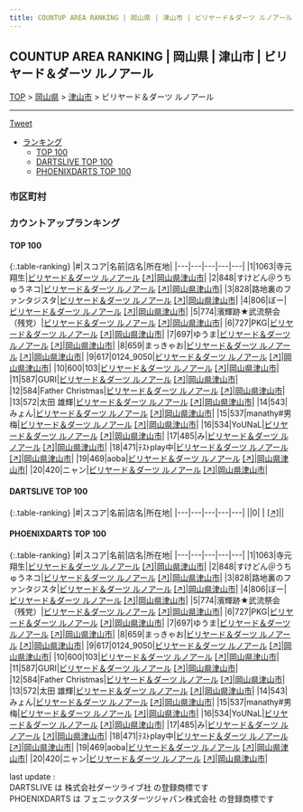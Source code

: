 ```yaml
---
title: COUNTUP AREA RANKING | 岡山県 | 津山市 | ビリヤード＆ダーツ ルノアール
---
```

## COUNTUP AREA RANKING | 岡山県 | 津山市 | ビリヤード＆ダーツ ルノアール

[TOP](/darts/rank/) > [岡山県](/darts/rank/岡山県/) > [津山市](/darts/rank/岡山県/津山市/) > ビリヤード＆ダーツ ルノアール

___

<a href="https://twitter.com/share?ref_src=twsrc%5Etfw" data-text="COUNTUP AREA RANKING | 岡山県津山市ビリヤード＆ダーツ ルノアール" class="twitter-share-button" data-hashtags="DARTSLIVE,PHOENIXDARTS,darts,ダーツ" data-show-count="false">Tweet</a>

* [ランキング](#カウントアップランキング)
    * [TOP 100](#top-100)
    * [DARTSLIVE TOP 100](#dartslive-top-100)
    * [PHOENIXDARTS TOP 100](#phoenixdarts-top-100)

### 市区町村

<ul>

</ul>

### カウントアップランキング

#### TOP 100



{:.table-ranking}
|#|スコア|名前|店名|所在地|
|---|---|---|---|---|
|1|1063|<span class="rank-name-pd">寺元　翔生</span>|<a href="/darts/rank/shops/10622.html">ビリヤード＆ダーツ ルノアール</a> <a href="https://vs.phoenixdarts.com/jp/shop/shopDetailInfo/s_10622?s_seq=10622">[↗]</a>|<a href="/darts/rank/岡山県/津山市">岡山県津山市</a>|
|2|848|<span class="rank-name-pd">すけどん＠うちゅうネコ</span>|<a href="/darts/rank/shops/10622.html">ビリヤード＆ダーツ ルノアール</a> <a href="https://vs.phoenixdarts.com/jp/shop/shopDetailInfo/s_10622?s_seq=10622">[↗]</a>|<a href="/darts/rank/岡山県/津山市">岡山県津山市</a>|
|3|828|<span class="rank-name-pd">路地裏のファンタジスタ</span>|<a href="/darts/rank/shops/10622.html">ビリヤード＆ダーツ ルノアール</a> <a href="https://vs.phoenixdarts.com/jp/shop/shopDetailInfo/s_10622?s_seq=10622">[↗]</a>|<a href="/darts/rank/岡山県/津山市">岡山県津山市</a>|
|4|806|<span class="rank-name-pd">ぼー</span>|<a href="/darts/rank/shops/10622.html">ビリヤード＆ダーツ ルノアール</a> <a href="https://vs.phoenixdarts.com/jp/shop/shopDetailInfo/s_10622?s_seq=10622">[↗]</a>|<a href="/darts/rank/岡山県/津山市">岡山県津山市</a>|
|5|774|<span class="rank-name-pd">濱輝跡★武流祭会（残党）</span>|<a href="/darts/rank/shops/10622.html">ビリヤード＆ダーツ ルノアール</a> <a href="https://vs.phoenixdarts.com/jp/shop/shopDetailInfo/s_10622?s_seq=10622">[↗]</a>|<a href="/darts/rank/岡山県/津山市">岡山県津山市</a>|
|6|727|<span class="rank-name-pd">PKG</span>|<a href="/darts/rank/shops/10622.html">ビリヤード＆ダーツ ルノアール</a> <a href="https://vs.phoenixdarts.com/jp/shop/shopDetailInfo/s_10622?s_seq=10622">[↗]</a>|<a href="/darts/rank/岡山県/津山市">岡山県津山市</a>|
|7|697|<span class="rank-name-pd">ゆうま</span>|<a href="/darts/rank/shops/10622.html">ビリヤード＆ダーツ ルノアール</a> <a href="https://vs.phoenixdarts.com/jp/shop/shopDetailInfo/s_10622?s_seq=10622">[↗]</a>|<a href="/darts/rank/岡山県/津山市">岡山県津山市</a>|
|8|659|<span class="rank-name-pd">まっきゃお</span>|<a href="/darts/rank/shops/10622.html">ビリヤード＆ダーツ ルノアール</a> <a href="https://vs.phoenixdarts.com/jp/shop/shopDetailInfo/s_10622?s_seq=10622">[↗]</a>|<a href="/darts/rank/岡山県/津山市">岡山県津山市</a>|
|9|617|<span class="rank-name-pd">0124_9050</span>|<a href="/darts/rank/shops/10622.html">ビリヤード＆ダーツ ルノアール</a> <a href="https://vs.phoenixdarts.com/jp/shop/shopDetailInfo/s_10622?s_seq=10622">[↗]</a>|<a href="/darts/rank/岡山県/津山市">岡山県津山市</a>|
|10|600|<span class="rank-name-pd">103</span>|<a href="/darts/rank/shops/10622.html">ビリヤード＆ダーツ ルノアール</a> <a href="https://vs.phoenixdarts.com/jp/shop/shopDetailInfo/s_10622?s_seq=10622">[↗]</a>|<a href="/darts/rank/岡山県/津山市">岡山県津山市</a>|
|11|587|<span class="rank-name-pd">GURI</span>|<a href="/darts/rank/shops/10622.html">ビリヤード＆ダーツ ルノアール</a> <a href="https://vs.phoenixdarts.com/jp/shop/shopDetailInfo/s_10622?s_seq=10622">[↗]</a>|<a href="/darts/rank/岡山県/津山市">岡山県津山市</a>|
|12|584|<span class="rank-name-pd">Father Christmas</span>|<a href="/darts/rank/shops/10622.html">ビリヤード＆ダーツ ルノアール</a> <a href="https://vs.phoenixdarts.com/jp/shop/shopDetailInfo/s_10622?s_seq=10622">[↗]</a>|<a href="/darts/rank/岡山県/津山市">岡山県津山市</a>|
|13|572|<span class="rank-name-pd"><span class="pro-icon-pd"></span>太田 雄輝</span>|<a href="/darts/rank/shops/10622.html">ビリヤード＆ダーツ ルノアール</a> <a href="https://vs.phoenixdarts.com/jp/shop/shopDetailInfo/s_10622?s_seq=10622">[↗]</a>|<a href="/darts/rank/岡山県/津山市">岡山県津山市</a>|
|14|543|<span class="rank-name-pd">みょん</span>|<a href="/darts/rank/shops/10622.html">ビリヤード＆ダーツ ルノアール</a> <a href="https://vs.phoenixdarts.com/jp/shop/shopDetailInfo/s_10622?s_seq=10622">[↗]</a>|<a href="/darts/rank/岡山県/津山市">岡山県津山市</a>|
|15|537|<span class="rank-name-pd">manathy#男梅</span>|<a href="/darts/rank/shops/10622.html">ビリヤード＆ダーツ ルノアール</a> <a href="https://vs.phoenixdarts.com/jp/shop/shopDetailInfo/s_10622?s_seq=10622">[↗]</a>|<a href="/darts/rank/岡山県/津山市">岡山県津山市</a>|
|16|534|<span class="rank-name-pd">YoUNaL</span>|<a href="/darts/rank/shops/10622.html">ビリヤード＆ダーツ ルノアール</a> <a href="https://vs.phoenixdarts.com/jp/shop/shopDetailInfo/s_10622?s_seq=10622">[↗]</a>|<a href="/darts/rank/岡山県/津山市">岡山県津山市</a>|
|17|485|<span class="rank-name-pd">み</span>|<a href="/darts/rank/shops/10622.html">ビリヤード＆ダーツ ルノアール</a> <a href="https://vs.phoenixdarts.com/jp/shop/shopDetailInfo/s_10622?s_seq=10622">[↗]</a>|<a href="/darts/rank/岡山県/津山市">岡山県津山市</a>|
|18|471|<span class="rank-name-pd">ﾃｽﾄplay中</span>|<a href="/darts/rank/shops/10622.html">ビリヤード＆ダーツ ルノアール</a> <a href="https://vs.phoenixdarts.com/jp/shop/shopDetailInfo/s_10622?s_seq=10622">[↗]</a>|<a href="/darts/rank/岡山県/津山市">岡山県津山市</a>|
|19|469|<span class="rank-name-pd">aoba</span>|<a href="/darts/rank/shops/10622.html">ビリヤード＆ダーツ ルノアール</a> <a href="https://vs.phoenixdarts.com/jp/shop/shopDetailInfo/s_10622?s_seq=10622">[↗]</a>|<a href="/darts/rank/岡山県/津山市">岡山県津山市</a>|
|20|420|<span class="rank-name-pd">ニャン</span>|<a href="/darts/rank/shops/10622.html">ビリヤード＆ダーツ ルノアール</a> <a href="https://vs.phoenixdarts.com/jp/shop/shopDetailInfo/s_10622?s_seq=10622">[↗]</a>|<a href="/darts/rank/岡山県/津山市">岡山県津山市</a>|


#### DARTSLIVE TOP 100



{:.table-ranking}
|#|スコア|名前|店名|所在地|
|---|---|---|---|---|
||0|<span class="rank-name-dl"> </span>|<a href="/darts/rank/shops/.html"></a> <a href="">[↗]</a>|<a href="/darts/rank//"></a>|


#### PHOENIXDARTS TOP 100



{:.table-ranking}
|#|スコア|名前|店名|所在地|
|---|---|---|---|---|
|1|1063|<span class="rank-name-pd">寺元　翔生</span>|<a href="/darts/rank/shops/10622.html">ビリヤード＆ダーツ ルノアール</a> <a href="https://vs.phoenixdarts.com/jp/shop/shopDetailInfo/s_10622?s_seq=10622">[↗]</a>|<a href="/darts/rank/岡山県/津山市">岡山県津山市</a>|
|2|848|<span class="rank-name-pd">すけどん＠うちゅうネコ</span>|<a href="/darts/rank/shops/10622.html">ビリヤード＆ダーツ ルノアール</a> <a href="https://vs.phoenixdarts.com/jp/shop/shopDetailInfo/s_10622?s_seq=10622">[↗]</a>|<a href="/darts/rank/岡山県/津山市">岡山県津山市</a>|
|3|828|<span class="rank-name-pd">路地裏のファンタジスタ</span>|<a href="/darts/rank/shops/10622.html">ビリヤード＆ダーツ ルノアール</a> <a href="https://vs.phoenixdarts.com/jp/shop/shopDetailInfo/s_10622?s_seq=10622">[↗]</a>|<a href="/darts/rank/岡山県/津山市">岡山県津山市</a>|
|4|806|<span class="rank-name-pd">ぼー</span>|<a href="/darts/rank/shops/10622.html">ビリヤード＆ダーツ ルノアール</a> <a href="https://vs.phoenixdarts.com/jp/shop/shopDetailInfo/s_10622?s_seq=10622">[↗]</a>|<a href="/darts/rank/岡山県/津山市">岡山県津山市</a>|
|5|774|<span class="rank-name-pd">濱輝跡★武流祭会（残党）</span>|<a href="/darts/rank/shops/10622.html">ビリヤード＆ダーツ ルノアール</a> <a href="https://vs.phoenixdarts.com/jp/shop/shopDetailInfo/s_10622?s_seq=10622">[↗]</a>|<a href="/darts/rank/岡山県/津山市">岡山県津山市</a>|
|6|727|<span class="rank-name-pd">PKG</span>|<a href="/darts/rank/shops/10622.html">ビリヤード＆ダーツ ルノアール</a> <a href="https://vs.phoenixdarts.com/jp/shop/shopDetailInfo/s_10622?s_seq=10622">[↗]</a>|<a href="/darts/rank/岡山県/津山市">岡山県津山市</a>|
|7|697|<span class="rank-name-pd">ゆうま</span>|<a href="/darts/rank/shops/10622.html">ビリヤード＆ダーツ ルノアール</a> <a href="https://vs.phoenixdarts.com/jp/shop/shopDetailInfo/s_10622?s_seq=10622">[↗]</a>|<a href="/darts/rank/岡山県/津山市">岡山県津山市</a>|
|8|659|<span class="rank-name-pd">まっきゃお</span>|<a href="/darts/rank/shops/10622.html">ビリヤード＆ダーツ ルノアール</a> <a href="https://vs.phoenixdarts.com/jp/shop/shopDetailInfo/s_10622?s_seq=10622">[↗]</a>|<a href="/darts/rank/岡山県/津山市">岡山県津山市</a>|
|9|617|<span class="rank-name-pd">0124_9050</span>|<a href="/darts/rank/shops/10622.html">ビリヤード＆ダーツ ルノアール</a> <a href="https://vs.phoenixdarts.com/jp/shop/shopDetailInfo/s_10622?s_seq=10622">[↗]</a>|<a href="/darts/rank/岡山県/津山市">岡山県津山市</a>|
|10|600|<span class="rank-name-pd">103</span>|<a href="/darts/rank/shops/10622.html">ビリヤード＆ダーツ ルノアール</a> <a href="https://vs.phoenixdarts.com/jp/shop/shopDetailInfo/s_10622?s_seq=10622">[↗]</a>|<a href="/darts/rank/岡山県/津山市">岡山県津山市</a>|
|11|587|<span class="rank-name-pd">GURI</span>|<a href="/darts/rank/shops/10622.html">ビリヤード＆ダーツ ルノアール</a> <a href="https://vs.phoenixdarts.com/jp/shop/shopDetailInfo/s_10622?s_seq=10622">[↗]</a>|<a href="/darts/rank/岡山県/津山市">岡山県津山市</a>|
|12|584|<span class="rank-name-pd">Father Christmas</span>|<a href="/darts/rank/shops/10622.html">ビリヤード＆ダーツ ルノアール</a> <a href="https://vs.phoenixdarts.com/jp/shop/shopDetailInfo/s_10622?s_seq=10622">[↗]</a>|<a href="/darts/rank/岡山県/津山市">岡山県津山市</a>|
|13|572|<span class="rank-name-pd"><span class="pro-icon-pd"></span>太田 雄輝</span>|<a href="/darts/rank/shops/10622.html">ビリヤード＆ダーツ ルノアール</a> <a href="https://vs.phoenixdarts.com/jp/shop/shopDetailInfo/s_10622?s_seq=10622">[↗]</a>|<a href="/darts/rank/岡山県/津山市">岡山県津山市</a>|
|14|543|<span class="rank-name-pd">みょん</span>|<a href="/darts/rank/shops/10622.html">ビリヤード＆ダーツ ルノアール</a> <a href="https://vs.phoenixdarts.com/jp/shop/shopDetailInfo/s_10622?s_seq=10622">[↗]</a>|<a href="/darts/rank/岡山県/津山市">岡山県津山市</a>|
|15|537|<span class="rank-name-pd">manathy#男梅</span>|<a href="/darts/rank/shops/10622.html">ビリヤード＆ダーツ ルノアール</a> <a href="https://vs.phoenixdarts.com/jp/shop/shopDetailInfo/s_10622?s_seq=10622">[↗]</a>|<a href="/darts/rank/岡山県/津山市">岡山県津山市</a>|
|16|534|<span class="rank-name-pd">YoUNaL</span>|<a href="/darts/rank/shops/10622.html">ビリヤード＆ダーツ ルノアール</a> <a href="https://vs.phoenixdarts.com/jp/shop/shopDetailInfo/s_10622?s_seq=10622">[↗]</a>|<a href="/darts/rank/岡山県/津山市">岡山県津山市</a>|
|17|485|<span class="rank-name-pd">み</span>|<a href="/darts/rank/shops/10622.html">ビリヤード＆ダーツ ルノアール</a> <a href="https://vs.phoenixdarts.com/jp/shop/shopDetailInfo/s_10622?s_seq=10622">[↗]</a>|<a href="/darts/rank/岡山県/津山市">岡山県津山市</a>|
|18|471|<span class="rank-name-pd">ﾃｽﾄplay中</span>|<a href="/darts/rank/shops/10622.html">ビリヤード＆ダーツ ルノアール</a> <a href="https://vs.phoenixdarts.com/jp/shop/shopDetailInfo/s_10622?s_seq=10622">[↗]</a>|<a href="/darts/rank/岡山県/津山市">岡山県津山市</a>|
|19|469|<span class="rank-name-pd">aoba</span>|<a href="/darts/rank/shops/10622.html">ビリヤード＆ダーツ ルノアール</a> <a href="https://vs.phoenixdarts.com/jp/shop/shopDetailInfo/s_10622?s_seq=10622">[↗]</a>|<a href="/darts/rank/岡山県/津山市">岡山県津山市</a>|
|20|420|<span class="rank-name-pd">ニャン</span>|<a href="/darts/rank/shops/10622.html">ビリヤード＆ダーツ ルノアール</a> <a href="https://vs.phoenixdarts.com/jp/shop/shopDetailInfo/s_10622?s_seq=10622">[↗]</a>|<a href="/darts/rank/岡山県/津山市">岡山県津山市</a>|


<div class="footer border-top border-gray-light mt-5 pt-3 text-right text-gray">
    last update : <span style="font-weight: italic" id="foot_last_modified"></span><br />
    DARTSLIVE は 株式会社ダーツライブ社 の登録商標です<br />
    PHOENIXDARTS は フェニックスダーツジャパン株式会社 の登録商標です<br />
</div>

<script src="https://cdnjs.cloudflare.com/ajax/libs/jquery.tablesorter/2.31.3/js/jquery.tablesorter.min.js" integrity="sha512-qzgd5cYSZcosqpzpn7zF2ZId8f/8CHmFKZ8j7mU4OUXTNRd5g+ZHBPsgKEwoqxCtdQvExE5LprwwPAgoicguNg==" crossorigin="anonymous" referrerpolicy="no-referrer"></script>
<link rel="stylesheet" href="https://cdnjs.cloudflare.com/ajax/libs/jquery.tablesorter/2.31.3/css/theme.default.min.css" integrity="sha512-wghhOJkjQX0Lh3NSWvNKeZ0ZpNn+SPVXX1Qyc9OCaogADktxrBiBdKGDoqVUOyhStvMBmJQ8ZdMHiR3wuEq8+w==" crossorigin="anonymous" referrerpolicy="no-referrer" />
<script>
$(function() {
    $(".table-ranking").tablesorter({sortList:[[0, 0]]});
    $("#foot_last_modified").text(formatDate(new Date(document.lastModified), 'yyyy-MM-dd HH:mm:ss'));
});
</script>

<script async src="https://platform.twitter.com/widgets.js" charset="utf-8"></script>